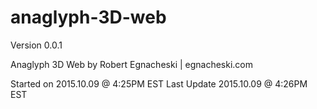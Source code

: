 # anaglyph-3D-web

Version 0.0.1

Anaglyph 3D Web by Robert Egnacheski | egnacheski.com

Started on 2015.10.09 @ 4:25PM EST
Last Update 2015.10.09 @ 4:26PM EST
